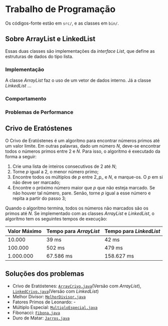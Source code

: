 # Trabalho de Programação

Os códigos-fonte estão em `src/`, e as classes em `bin/`.

## Sobre ArrayList e LinkedList

Essas duas classes são implementações da _interface List_, que define as estruturas de dados do tipo lista.

### Implementação

A classe _ArrayList_ faz o uso de um vetor de dados interno. Já a classe _LinkedList_ ...

### Comportamento

### Problemas de Performance

## Crivo de Eratóstenes

O Crivo de Eratóstenes é um algorítmo para encontrar números primos até um valor limite. Em outras palavras, dado um número _N_, deve-se encontrar todos o números primos entre 2 e _N_. Para isso, o algorítmo é executado da forma a seguir:

1. Crie uma lista de inteiros consecutivos de 2 até _N_;
2. Torne _p_ igual a 2, o menor número primo;
3. Encontre todos os múltiplos de _p_ entre 2_p_ e _N_, e marque-os. O _p_ em si não deve ser marcado;
4. Encontre o próximo número maior que _p_ que não esteja marcado. Se não houver tal número, pare. Senão, torne _p_ igual a esse número e repita a partir do passo 3;

Quando o algorítmo termina, todos os números não marcados são os primos até _N_. Se implementado com as classes _ArrayList_ e _LinkedList_, o algorítmo tem os seguintes tempos de execução:

Valor Máximo | Tempo para _ArrayList_ | Tempo para _LinkedList_
-------------|------------------------|------------------------
10.000 | 39 ms | 42 ms
100.000 | 502 ms | 479 ms
1.000.000 | 67.586 ms | 158.627 ms

## Soluções dos problemas

* Crivo de Eratóstenes: [`ArrayCrivo.java`](src/ArrayCrivo.java)(Versão com _ArrayList_), [`LinkedCrivo.java`](src/LinkedCrivo.java)(Versão com _LinkedList_)
* Melhor Divisor: [`MelhorDivisor.java`](src/MelhorDivisor.java)
* Fatores Primos de Leonardo: -
* Múltiplo Especial: [`MultiploEspecial.java`](src/MultiploEspecial.java)
* Fibonacci: [`Fibona.java`](src/Fibona.java)
* Duro de Matar: [`Jarros.java`](src/Jarros.java)